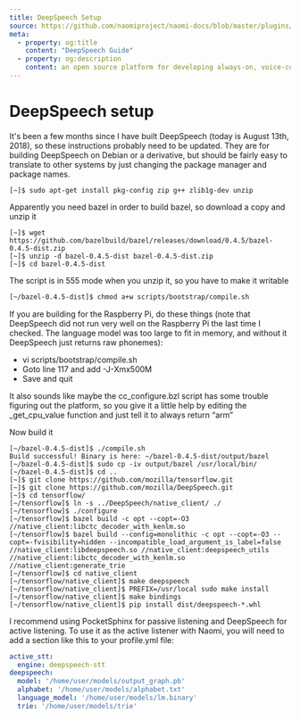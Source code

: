 ```yaml
---
title: DeepSpeech Setup
source: https://github.com/naomiproject/naomi-docs/blob/master/plugins/deepspeech-setup.md
meta:
  - property: og:title
    content: "DeepSpeech Guide"
  - property: og:description
    content: an open source platform for developing always-on, voice-controlled applications
---
```


# DeepSpeech setup

It's been a few months since I have built DeepSpeech (today is August 13th, 2018), so these instructions probably need to be updated.
They are for building DeepSpeech on Debian or a derivative, but should be fairly easy to translate to other systems by just changing the package manager and package names.

```console
[~]$ sudo apt-get install pkg-config zip g++ zlib1g-dev unzip
```

Apparently you need bazel in order to build bazel, so download a copy and unzip it

```console
[~]$ wget https://github.com/bazelbuild/bazel/releases/download/0.4.5/bazel-0.4.5-dist.zip
[~]$ unzip -d bazel-0.4.5-dist bazel-0.4.5-dist.zip
[~]$ cd bazel-0.4.5-dist
```

The script is in 555 mode when you unzip it, so you have to make it writable

```bash
[~/bazel-0.4.5-dist]$ chmod a+w scripts/bootstrap/compile.sh
```

If you are building for the Raspberry Pi, do these things (note that DeepSpeech did not run very well on the Raspberry Pi the last time I checked. The language model was too large to fit in memory, and without it DeepSpeech just returns raw phonemes):

* vi scripts/bootstrap/compile.sh
* Goto line 117 and add -J-Xmx500M
* Save and quit

It also sounds like maybe the cc_configure.bzl script has some trouble figuring out the platform, so you give it a little help by editing the _get_cpu_value function and just tell it to always return “arm”

Now build it

```console
[~/bazel-0.4.5-dist]$ ./compile.sh
Build successful! Binary is here: ~/bazel-0.4.5-dist/output/bazel
[~/bazel-0.4.5-dist]$ sudo cp -iv output/bazel /usr/local/bin/
[~/bazel-0.4.5-dist]$ cd ..
[~]$ git clone https://github.com/mozilla/tensorflow.git
[~]$ git clone https://github.com/mozilla/DeepSpeech.git
[~]$ cd tensorflow/
[~/tensorflow]$ ln -s ../DeepSpeech/native_client/ ./
[~/tensorflow]$ ./configure
[~/tensorflow]$ bazel build -c opt --copt=-O3 //native_client:libctc_decoder_with_kenlm.so
[~/tensorflow]$ bazel build --config=monolithic -c opt --copt=-O3 --copt=-fvisibility=hidden --incompatible_load_argument_is_label=false //native_client:libdeepspeech.so //native_client:deepspeech_utils //native_client:libctc_decoder_with_kenlm.so //native_client:generate_trie
[~/tensorflow]$ cd native_client
[~/tensorflow/native_client]$ make deepspeech
[~/tensorflow/native_client]$ PREFIX=/usr/local sudo make install
[~/tensorflow/native_client]$ make bindings
[~/tensorflow/native_client]$ pip install dist/deepspeech-*.whl
```

I recommend using PocketSphinx for passive listening and DeepSpeech for active listening. To use it as the active listener with Naomi, you will need to add a section like this to your profile.yml file:

```yaml
active_stt:
  engine: deepspeech-stt
deepspeech:
  model: '/home/user/models/output_graph.pb'
  alphabet: '/home/user/models/alphabet.txt'
  language_model: '/home/user/models/lm.binary'
  trie: '/home/user/models/trie'
```

<DocPreviousVersions/>
<EditPageLink/>
